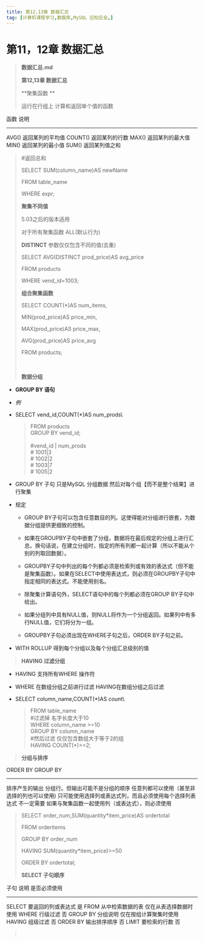 ```yaml
---
title: 第12,13章 数据汇总
tag: [计算机课程学习,数据库,MySQL 应知应会,]
---
```

# 第11，12章 数据汇总



> **数据汇总.md**
>
> **第12,13章 数据汇总**
>
> **聚集函数 **
>
> 运行在行组上 计算和返回单个值的函数

  函数      说明

--------- ------------------

  AVG()     返回某列的平均值
  COUNT()   返回某列的行数
  MAX()     返回某列的最大值
  MIN()     返回某列的最小值
  SUM()     返回某列值之和

> \#返回总和
>
> SELECT SUM(column\_name)AS newName
>
> FROM table\_name
>
> WHERE expr;
>
> **聚集不同值**
>
> 5.03之后的版本适用
>
> 对于所有聚集函数 ALL(默认行为)
>
> **DISTINCT** 参数仅仅包含不同的值(去重)
>
> SELECT AVG(DISTINCT prod\_price)AS avg\_price
>
> FROM products
>
> WHERE vend\_id=1003;
>
> **组合聚集函数**
>
> SELECT COUNT(\*)AS num\_items,
>
> MIN(prod\_price)AS price\_min,
>
> MAX(prod\_price)AS price\_max,
>
> AVG(prod\_price)AS price\_avg
>
> FROM products;
>
>  
>
> **数据分组**

- **GROUP BY 语句**

- *例*

- SELECT vend\_id,COUNT(\*)AS num\_prods\

  > FROM products\
  > GROUP BY vend\_id;\
  > \
  > \#vend\_id \| num\_prods\
  > \# 1001\|3\
  > \# 1002\|2\
  > \# 1003\|7\
  > \# 1005\|2

- GROUP BY 子句 只是MySQL 分组数据 然后对每个组【而不是整个结果】进行聚集

- 规定

  -   GROUP BY子句可以包含任意数目的列。这使得能对分组进行嵌套，为数据分组提供更细致的控制。

  -   如果在GROUPBY子句中嵌套了分组，数据将在最后规定的分组上进行汇总。换句话说，在建立分组时，指定的所有列都一起计算（所以不能从个别的列取回数据）。

  -   GROUPBY子句中列出的每个列都必须是检索列或有效的表达式（但不能是聚集函数）。如果在SELECT中使用表达式，则必须在GROUPBY子句中指定相同的表达式。不能使用别名。

  -   除聚集计算语句外，SELECT语句中的每个列都必须在GROUP BY子句中给出。

  -   如果分组列中具有NULL值，则NULL将作为一个分组返回。如果列中有多行NULL值，它们将分为一组。

  -   GROUPBY子句必须出现在WHERE子句之后，ORDER BY子句之前。

- WITH ROLLUP 得到每个分组以及每个分组汇总级别的值

> **HAVING 过滤分组**

- HAVING 支持所有WHERE 操作符

- WHERE 在数组分组之前进行过滤 HAVING在数组分组之后过滤

- SELECT column\_name,COUNT(\*)AS count\

  > FROM table\_name\
  > \#过滤掉 名字长度大于10\
  > WHERE column\_name \>=10\
  > GROUP BY column\_name\
  > \#然后过滤 仅仅包含数组大于等于2的组\
  > HAVING COUNT(\*)\>=2;

> **分组与排序**

  ORDER BY                                      GROUP BY

--------------------------------------------- ----------------------------------------------------------

  排序产生的输出                                分组行。但输出可能不是分组的顺序
  任意列都可以使用（甚至非选择的列也可以使用)   只可能使用选择列或表达式列，而且必须使用每个选择列表达式
  不一定需要                                    如果与聚集函数一起使用列（或表达式），则必须使用

> SELECT order\_num,SUM(quantity\*item\_price)AS ordertotal
>
> FROM orderitems
>
> GROUP BY order\_num
>
> HAVING SUM(quantity\*item\_price)\>=50
>
> ORDER BY ordertotal;
>
> **SELECT 子句顺序**

  子句       说明                 是否必须使用

---------- -------------------- ------------------------

  SELECT     要返回的列或表达式   是
  FROM       从中检索数据的表     仅在从表选择数据时使用
  WHERE      行级过滤             否
  GROUP BY   分组说明             仅在按组计算聚集时使用
  HAVING     组级过滤             否
  ORDER BY   输出排序顺序         否
  LIMIT      要检索的行数         否

>  